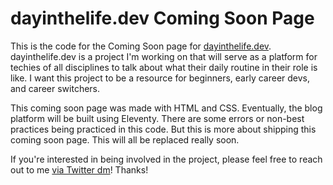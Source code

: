# dayinthelife.dev Coming Soon Page

This is the code for the Coming Soon page for [dayinthelife.dev](dayinthelife.dev). dayinthelife.dev is a project I'm working on that will serve as a platform for techies of all disciplines to talk about what their daily routine in their role is like. I want this project to be a resource for beginners, early career devs, and career switchers.

This coming soon page was made with HTML and CSS. Eventually, the blog platform will be built using Eleventy. There are some errors or non-best practices being practiced in this code. But this is more about shipping this coming soon page. This will all be replaced really soon.

If you're interested in being involved in the project, please feel free to reach out to me [via Twitter dm](https://twitter.com/ceeoreo_)! Thanks!
